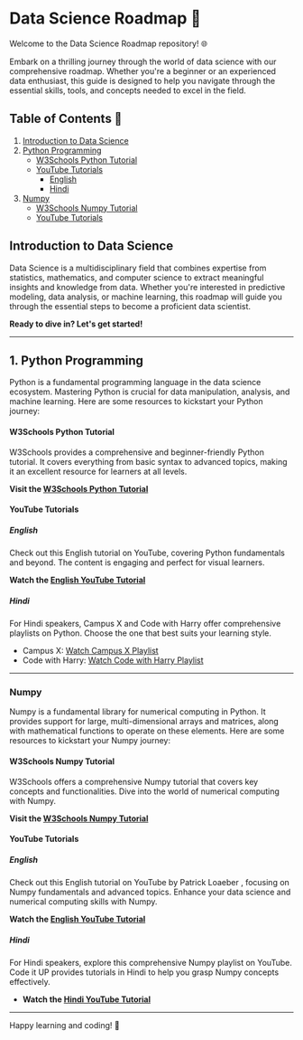 # Data Science Roadmap 🚀

Welcome to the Data Science Roadmap repository! 🌐

Embark on a thrilling journey through the world of data science with our comprehensive roadmap. Whether you're a beginner or an experienced data enthusiast, this guide is designed to help you navigate through the essential skills, tools, and concepts needed to excel in the field.

## Table of Contents 📑

1. [Introduction to Data Science](#introduction-to-data-science)
2. [Python Programming](#python-programming)
   - [W3Schools Python Tutorial](#w3schools-python-tutorial)
   - [YouTube Tutorials](#youtube-tutorials)
      - [English](#english)
      - [Hindi](#hindi)
3. [Numpy](#numpy)
   - [W3Schools Numpy Tutorial](#w3schools-numpy-tutorial)
   - [YouTube Tutorials](#numpy-youtube-tutorials)

## Introduction to Data Science

Data Science is a multidisciplinary field that combines expertise from statistics, mathematics, and computer science to extract meaningful insights and knowledge from data. Whether you're interested in predictive modeling, data analysis, or machine learning, this roadmap will guide you through the essential steps to become a proficient data scientist.

**Ready to dive in? Let's get started!**

---

## 1.  Python Programming

Python is a fundamental programming language in the data science ecosystem. Mastering Python is crucial for data manipulation, analysis, and machine learning. Here are some resources to kickstart your Python journey:

#### W3Schools Python Tutorial

W3Schools provides a comprehensive and beginner-friendly Python tutorial. It covers everything from basic syntax to advanced topics, making it an excellent resource for learners at all levels.

**Visit the [W3Schools Python Tutorial](https://www.w3schools.com/python/default.asp)**

#### YouTube Tutorials

##### English

Check out this English tutorial on YouTube, covering Python fundamentals and beyond. The content is engaging and perfect for visual learners.

**Watch the [English YouTube Tutorial](https://youtu.be/t8pPdKYpowI?si=6aRiZUl687Aax4bE)**

##### Hindi

For Hindi speakers, Campus X and Code with Harry offer comprehensive playlists on Python. Choose the one that best suits your learning style.

- Campus X: [Watch Campus X Playlist](https://youtube.com/playlist?list=PLKnIA16_Rmvb1RYR-iTA_hzckhdONtSW4&si=Fz7flAud1HEirN4I)
- Code with Harry: [Watch Code with Harry Playlist](https://youtube.com/playlist?list=PLu0W_9lII9agwh1XjRt242xIpHhPT2llg&si=cqX_PjPlWJhux8K3)

---
### Numpy

Numpy is a fundamental library for numerical computing in Python. It provides support for large, multi-dimensional arrays and matrices, along with mathematical functions to operate on these elements. Here are some resources to kickstart your Numpy journey:

#### W3Schools Numpy Tutorial

W3Schools offers a comprehensive Numpy tutorial that covers key concepts and functionalities. Dive into the world of numerical computing with Numpy.

**Visit the [W3Schools Numpy Tutorial](https://www.w3schools.com/python/numpy/default.asp)**

#### YouTube Tutorials

##### English

Check out this English tutorial on YouTube by Patrick Loaeber , focusing on Numpy fundamentals and advanced topics. Enhance your data science and numerical computing skills with Numpy.

**Watch the [English YouTube Tutorial](https://youtu.be/9JUAPgtkKpI?si=A7BWfYGfxVt0mal_)**

##### Hindi

For Hindi speakers, explore this comprehensive Numpy playlist on YouTube. Code it UP provides tutorials in Hindi to help you grasp Numpy concepts effectively.

- **Watch the [Hindi YouTube Tutorial](https://youtube.com/playlist?list=PLmRclvVt5Dtlgy6PordwKtiUr7fwjuhfz&si=tLM-SUFVB_ODaUgF)**


---

Happy learning and coding! 🚀
